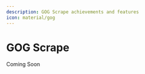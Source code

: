 ```yaml
---
description: GOG Scrape achievements and features
icon: material/gog
---
```


# GOG Scrape

Coming Soon
